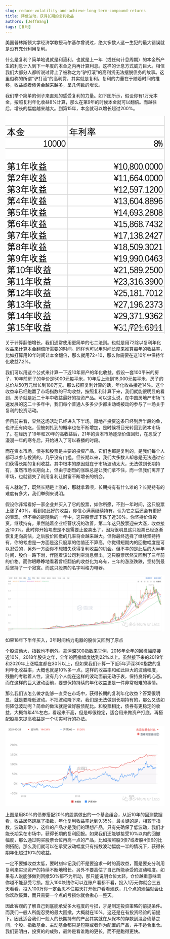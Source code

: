 ```yaml
---
slug: reduce-volatility-and-achieve-long-term-compound-returns
title: 降低波动，获得长期的复利收益
authors: [JeffWang]
tags: [复利]
---
```


美国普林斯顿大学经济学教授马尔基尔曾说过，绝大多数人这一生犯的最大错误就是没有充分利用复利。

什么是复利？简单地说就是利滚利。也就是上一年（或任何计息周期）的本金所产生的利息计入到下一年度的本金之内再计算利息。这样的计息方式威力巨大。相信我们大部分人都听说过背上了被称之为“驴打滚”的高利贷无法摆脱债务的故事。这里俗称的所谓“驴打滚”的高利贷，其实就是复利。复利的力量在于随着时间的推移，收益或者债务会越来越多，呈几何数的增长。

我们举个简单的例子来直观的感受复利的力量。如下图所示，假设你有1万元本金，按照复利年化收益8%计算，那么在第9年的时候本金就可以翻倍。而越往后，增长的幅度越来越大。到第15年，本金就可以增长超过200%。

![Docusaurus Plushie](./1.png)


关于计算翻倍增长，我们通常使用更简单的七二法则。也就是用72除以复利年化收益来计算本金翻倍所需要的时间。同样也可以用时间长度来推算每年的收益率，比如打算用10年时间让本金翻倍，那么就用72÷10，那么你需要在这10年中保持年化收益7.2%。

我们可以用这个公式来计算一下近10年房产的年化收益。假设一套100平米的房子，10年前房子的单价是5000元每平米，10年后上涨到18,000元每平米，房子的总价从50万元增长到180万元。那么按照复利计算的话，年化收益接近14%。这个收益率已经跑赢了市场指数的平均收益，按照复利计算下来，我们就能很明显的看到，房子就是近二十年中收益最好的投资产品。可以这么说，在中国房地产市场飞速发展的这二十多年中，我们每个普通人多多少少都主动或被动的参与了一场关于复利的投资活动。

但目前来看，显然这场活动已经进入下半场。房地产投资这条已经到后半段的鱼，也许还有肉吃，但被刺扎到的概率也在不断增加，是时候将目光转回到资本市场了。在经历了19年和20年的高收益后，21年的资本市场逐渐价值回归，在忍受了漫漫一年的寒冬后，开始进入了可以春播的时段。

而在资本市场，债券和股票是主要的投资产品，它们也都是复利的，是我们每个人都可以参与投资的，几乎没有门槛。但长期以来，我们大多数人却总是无法通过它们获得长期的复利收益。其中根本的原因就在于市场波动太大，无法做到长期持有，虽然市场长期向上，但由于剧烈的涨跌总是让我们拿不住，而一但我们离开了市场，也就错失了利用复利让财富不断增长的机会。

有人就说了，既然长期是上涨的，那就拿着呗，长期持有有什么难的？长期持有的难度有多大，我们举例来说明。

假设你非常看好一家企业并买入了它的股票，如你所愿，不到一年时间，这只股票上涨了40%，看到如此好的收益，你信心满满继续持有，认为它之后还会有更好的表现，但不幸的是随后的一年中，这只股票却下跌了近30%。你坚持价值投资，继续持有，果然随着企业经营状况的改善，第二年这只股票迎来大涨，收益接近100%。此时你开始考虑是不是需要止盈卖出了，因为很明显这只股票已经逐渐恢复走向高估，之后股价回撤的几率将会越来越大。但你最终选择了继续坚持持有，你的考虑是一方面是这只股票的估值还不算高，你觉得短期内的回撤幅度是可以忍受的，另外一方面你不想错失获得复利收益的机会。但不幸的是此后的大半年时间，股价一路下滑，伴随着该公司利空消息频出，这只股票居然又回到了三年前的价格。而你眼睁睁地看着曾经翻倍的收益化为乌有，三年的涨涨跌跌，坚持到最后坚持了一个寂寞。而这只股票的名字叫格力电器。

![Docusaurus Plushie](./2.png)

如果18年下半年买入，3年时间格力电器的股价又回到了原点

个股波动大，指数也不例外。拿沪深300指数来举例，2016年全年的回撤幅度接近10%。2018年股灾之年，全年的回撤幅度达到22%以上。虽然接下来的2019年和2020年上涨幅度都在30%以上，但如果我们计算一下近5年沪深300指数的复利年化收益率，大概也就是10%多一点。这样的收益率和如此巨大的波动幅度，残酷的考验着人性，没有几个人能在这样的波动面前无动于衷，保持良好的心态。而在这样的巨大波动面前，要想保持持续的年化收益更是一件非常艰难的事情。

那么我们该怎么做才能够一直呆在市场中，获得长期的复利年化收益？答案很明显，就是要降低波动。不把波动降下来，我们是无法做到长期持有的，那么又该如何降低波动呢？简单的做法就是做好股债配比。和股票相比，债券有更稳定的收益，大概每年4%左右，看起来不高，但是却很稳定，适合用来做资产打底，再搭配股票来提高收益是一个切实可行的办法。

![Docusaurus Plushie](./3.png)


上图是用80%的债券搭配20%的股票做出的一个基金组合，从近10年的回测数据看，收益居然跑赢了指数，年化复利收益率达到9.35%，最关键的是，相较于指数，波动非常小，这样的产品才是我们的理想产品，只有先确保了低波动，我们才能长期呆在市场中，获得长期的复利回报。如果我们还能够接受10%以内的回撤幅度，那么通过购买股票仓位再高一点的产品，比如按照股3债7或者股4债6的比例搭配。那么我们就可以在承受波动幅度只有指数波动幅度一半的情况下，获得长期年化超过10%的收益。

一定不要嫌收益太低，要时刻牢记我们不是要追求一时的高收益，而是要充分利用复利来实现资产的持续不断地增长。另外不要高估了自己所能承受的波动幅度。如果有人说能够做到回撤50%都不为所动，那只能说明仓位太轻，仓位越重意味着你越不能忍受亏损。投入100块钱你可以连账户看都不看，投入1万元你就会三五天看看，投入100万你一定会忍不住每天打开帐户看看涨跌，几个点的涨幅就会让你欢欣鼓舞，而只需要一个点的亏损你就会揪心一整天。

因此客观的了解自己到底能承受多大程度的亏损，才是制定投资策略的前提条件。而我们一般人所能忍受的最大回撤，大概就在10%，这还是在有投资经验的前提下。因此适合我们一般人的长期持有的产品其实就在从保本的存款到混合债基之间，个股、指数基金、主动基金都只是短期或者作为配置的产品，并不适合重仓。我们要明白，投资的的成败，最终是看谁跑的更长，而不是跑得更快。
